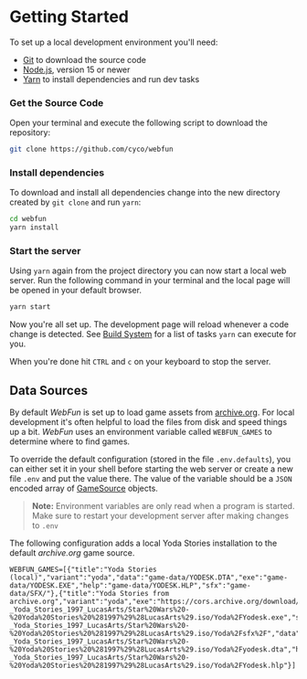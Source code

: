 Getting Started
===============

To set up a local development environment you'll need:

-	[Git](https://git-scm.com) to download the source code
-	[Node.js](https://nodejs.org), version 15 or newer
-	[Yarn](https://yarnpkg.com) to install dependencies and run dev tasks

### Get the Source Code

Open your terminal and execute the following script to download the repository:

```bash
git clone https://github.com/cyco/webfun
```

### Install dependencies

To download and install all dependencies change into the new directory created by `git clone` and run `yarn`:

```bash
cd webfun
yarn install
```

### Start the server

Using `yarn` again from the project directory you can now start a local web server. Run the following command in your terminal and the local page will be opened in your default browser.

```bash
yarn start
```

Now you're all set up. The development page will reload whenever a code change is detected. See [Build System](build-system.md) for a list of tasks `yarn` can execute for you.

When you're done hit `CTRL` and `c` on your keyboard to stop the server.

Data Sources
------------

By default *WebFun* is set up to load game assets from [archive.org](htts://archive.org/). For local development it's often helpful to load the files from disk and speed things up a bit. *WebFun* uses an environment variable called `WEBFUN_GAMES` to determine where to find games.

To override the default configuration (stored in the file `.env.defaults`), you can either set it in your shell before starting the web server or create a new file `.env` and put the value there. The value of the variable should be a `JSON` encoded array of [GameSource](https://github.com/cyco/WebFun/blob/master/src/app/webfun/game-controller.tsx#L62) objects.

> **Note:** Environment variables are only read when a program is started. Make sure to restart your development server after making changes to `.env`

The following configuration adds a local Yoda Stories installation to the default *archive.org* game source.

```env
WEBFUN_GAMES=[{"title":"Yoda Stories (local)","variant":"yoda","data":"game-data/YODESK.DTA","exe":"game-data/YODESK.EXE","help":"game-data/YODESK.HLP","sfx":"game-data/SFX/"},{"title":"Yoda Stories from archive.org","variant":"yoda","exe":"https://cors.archive.org/download/Star_Wars_-_Yoda_Stories_1997_LucasArts/Star%20Wars%20-%20Yoda%20Stories%20%281997%29%28LucasArts%29.iso/Yoda%2FYodesk.exe","sfx":"https://cors.archive.org/download/Star_Wars_-_Yoda_Stories_1997_LucasArts/Star%20Wars%20-%20Yoda%20Stories%20%281997%29%28LucasArts%29.iso/Yoda%2Fsfx%2F","data":"https://cors.archive.org/download/Star_Wars_-_Yoda_Stories_1997_LucasArts/Star%20Wars%20-%20Yoda%20Stories%20%281997%29%28LucasArts%29.iso/Yoda%2Fyodesk.dta","help":"https://cors.archive.org/download/Star_Wars_-_Yoda_Stories_1997_LucasArts/Star%20Wars%20-%20Yoda%20Stories%20%281997%29%28LucasArts%29.iso/Yoda%2FYodesk.hlp"}]
```
